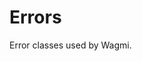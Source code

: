 <script setup>
const docsPath = "core"
const packageName = '@uxuyalpha/core'
</script>

# Errors

Error classes used by Wagmi.

<!--@include: @shared/errors.md-->

